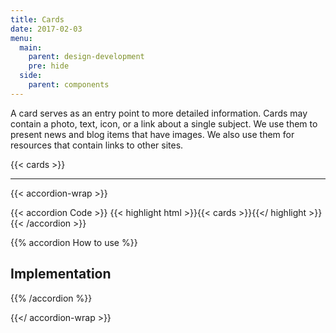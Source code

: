 ```yaml
---
title: Cards
date: 2017-02-03
menu:
  main:
    parent: design-development
    pre: hide
  side:
    parent: components
---
```


A card serves as an entry point to more detailed information. Cards may contain a photo, text, icon, or a link about a single subject. We use them to present news and blog items that have images. We also use them for resources that contain links to other sites.

{{< cards >}}

---

{{< accordion-wrap >}}

{{< accordion Code >}}
  {{< highlight html >}}{{< cards >}}{{</ highlight >}}
{{< /accordion >}}

{{% accordion How to use %}}
## Implementation

{{% /accordion %}}

{{</ accordion-wrap >}}
